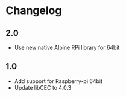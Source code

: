 # Changelog

## 2.0
- Use new native Alpine RPi library for 64bit

## 1.0
- Add support for Raspberry-pi 64bit
- Update libCEC to 4.0.3
